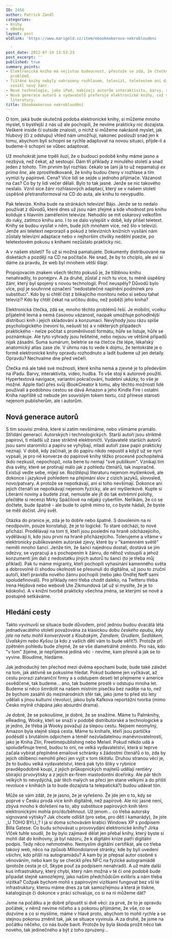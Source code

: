 ```yaml
---
ID: 2456
author: Patrick Zandl
categories:
- Knihy
- eBooky
layout: post
oldlink: 'https://www.marigold.cz/item/ebookmakerovo-nekrobloudeni

  '
post_date: 2012-07-19 13:53:23
post_excerpt: ''
published: true
summary_points:
- Elektronická kniha má nejistou budoucnost, přestože se zdá, že čtečky řeší mnoho
  problémů.
- Tištěné knihy nebyly nahrazeny rozhlasem, televizí, teletextem ani disketami, vždy
  vznikl nový žánr.
- Nové technologie, jako iPad, nabízejí autorům interaktivitu, barvy, video a hudbu.
- Nová generace autorů a vydavatelů preferuje elektronické knihy, což vede k rozštěpení
  literatury.
title: Ebookmakerovo nekrobloudění
---
```


<p> O tom, jaká bude skutečná podoba elektronické knihy, si můžeme mnoho myslet, ti bystřejší z nás už ale pochopili, že nevíme prakticky nic dozajista. Veškeré inside či outside znalosti, o nichž si můžeme nakrásně myslet, jak hlubový (či z odstupu) vhled nám umožňují, nakonec poslouží snad jen k tomu, abychom byli schopni se rychle adaptovat na novou situaci, přijde-li a budeme-li schopni se vůbec adaptovat. </p>


<p>Už mnohokrát jsme trpěli iluzí, že o budoucí podobě knihy máme jasno a nezbývá, než čekat, až sestoupí. Dám tři příklady z minulého století a snad jeden z tohoto. Tím prvním byl rozhlas: čekalo se (ani já to už nepamatuji <em>ex prima line</em>, ale zprostředkovaně, že knihy budou čteny v rozhlase a tím vymizí ty papírové. Cena? Více lidí se sejde u jednoho přijímače. Vázanost na čas? Co by ty lidi večer dělali. Bylo to tak jasné. Jenže se nic takového nestalo. Vznil sice žánr rozhlasových adaptací, který se v našem století úspěšně přetransformoval na CD do auta, ale knihu to nevypudilo. </p>
<p>Pak televize. Kniha bude na stránkách televize! Bájo. Jenže se to nedalo používat z důvodů, které dnes už jsou nám zřejmé a kde vhodnost pro knihu koliduje s hlavním zaměřením televize. Nehodilo se mít oskarový velkofilm do ruky, zatímco knihu ano. I to se dalo vylepšit v době, kdy přišel teletext. Knihy se budou vysílat v něm, bude jich mnohem více, než šlo v televizi. Jenže ani teletext neprorazil a pokud z televizních knižních vysílání nám zůstaly televizní adaptace nebo v nejhorším chvilky nedělní poezie, po teletextovém pokusu s knihami nezůstalo prakticky nic. </p>
<p>A v našem století? To už si možná pamatujete. Dokumenty distribuované na disketách a později na CD na počítače. Ne snad, že by to chcíplo, ale asi si dáme za pravdu, že web byl mnohem větší šlágr. </p>
<p>Propojovacím znakem všech těchto pokusů je, že tištěnou knihu nenahradily, to ponejprv. A za druhé, zůstal z nich tu více, tu méně úspěšný žánr, který byl spojený s novou technologií. Proč neuspěly? Důvodů bylo více, pojí je souhrnné označení "nedostatečné naplnění podmínek pro substituci". Kdo by si chtěl číst z blikajícího monitoru nebo si sebou tahat televizi? Kdo by chtěl čekat na určitou dobu, než poběží jeho kniha?</p>
<p>Elektronická čtečka, zdá se, mnoho těchto problémů řeší. Je mobilní, vcelku přijatelně levná a nemá časovou vázanost, naopak umožňuje pohodlnější distribuci knih i jejich skladování a konzumaci. Nevýhody jsou rázu spíše psychologického (nevoní to, nešustí to) a v některých případech praktického - nelze počítat s proměnlivostí formátu, hůře se listuje, hůře se poznámkuje. Ale tyto výhrady jsou řešitelné, nebo nejsou ve většině případů nijak zásadní. Suma sumárum, beletrie se na čtečce čte lépe, lékařský anatomický atlas zase zle. V úhrnu nás to vede k dojmu, že tentokráte je o formě elektronické knihy opravdu rozhodnuto a ladit budeme už jen detaily. Opravdu? Nechvalme dne před večeří. </p>
<p>Čtečka má ale také své možnosti, které kniha nemá a zjevné je to především na iPadu. Barvy, interaktivita, video, hudba. To vše stojí k autorově použití. Hypertextová navigace, variantní pokračování, hudební ukázky, to vše je možné.  Apple tlačí přes svůj iBookCreator k tomu, aby těchto možností lidé používali a podobnou cestou se dává Amazon a jeho Kindle Fire i ostatní. Kniha napříště už nebude jen souvislým tokem textu, což přinese starosti nejenom publisherům, ale i autorům. </p>
<h2>Nová generace autorů</h2><p>S tím souvisí změna, které si zatím nevšímáme, nebo všímáme pramálo. Střídání generací. Autorských i technologických. Starší autoři jsou striktně papíroví, ti mladší už zase striktně elektroničtí. Vydavatelé starších autorů jsou sami staromilci a papíru se vyhýbají, mladí autoři zase papír prakticky neznají. V době, kdy začínali, je do papíru nikdo nepustil a když už se nyní vypsali, je pro ně konverze do papírové knihy těžko procesně pochopitelná (kdo nezkusil, nepochopí), nota bene tu nemají "své publikum". Vznikají tím dva světy, které se protínají málo jak z pohledu čtenářů, tak inspiračně. Existují vedle sebe, míjejí se. Rozštěpují literaturu nejenom myšlenkově, ale dokonce i jazykově pohledem na přejímání slov z cizích jazyků, slovosled, novo/patvary. A protože se nepotkávají, ani si toho nevšímají. Dokonce ani jejich čtenáři se nepotkávají nejenom fyzicky, ale ani myšlenkově. Kupte si Literární noviny a budete zírat, nemusíte ale jít do tak extrémní polohy, přečtěte si recenzi Mirky Spáčilové na nějaký cyberfilm. Neříkám, že co se dočtete, bude špatně - ale bude to úplně mimo to, co byste hádali, že byste se měli dočíst. Jiný svět. </p>
<p>Otázka do pranice je, zda je to dobře nebo špatně. S dovolením na ni neodpovím, pouze konstatuji, že je to logické. To staré odchází, to nové přichází. Prodělávají na tom ti, kteří jsou poslední na hraně odcházejícího, vydělávají ti, kdo jsou první na hraně přicházejícího. Tolerujeme a vítáme v elektronicky publikovaném autorské zjevy, které by v "kamenném světě" neměli mnoho šancí. Jenže tím, že šanci najednou dostali, dostává se jím odezvy, se vypracují a s pochopením k žánru, do něhož vstoupili a jehož konzumenti jim dali z nedostatku jiných autorů tu šanci (to je třeba můj příklad). Pak tu máme migranty, kteří pochopili vyhasínání kamenného světa a dobrovolně či shodou okolností se přesunuli do digitálna, už jsou to zruční autoři, kteří pravidla nového žánru pochopili (nebo jako Ondřej Neff sami spoludefinovali). Pro příklady není třeba chodit daleko, na Twitteru třeba Irena Hejdová nebo webově Ute Zikmundová (ať už si myslíte, že je to kdokoliv). A v knižní tvorbě prakticky všechna jména, se kterými se nově a postupně setkáváme. </p>
<h2>Hledání cesty</h2><p>Takto vyvinuvší se situace bude důvodem, proč jednou budou dvacátá léta jednadvacátého století považována za klasickou dobu <em>českého epubu, kdy jste na netu mohli konverzovat s Koubským, Zandlem, Grudlem, Sedlákem, Úvalským nebo Kyšou</em> (a kdo z vašich dětí vám to bude věřit?). Protože při zpětném pohledu bude zřejmé, že se vše diametrálně změnilo. Pro nás, kdo "v tom" žijeme, je nepříjemná jediná věc - nevíme, kam přesně a jak se to vyvine. Bloudíme, hledáme.    </p>
<p>Jak jednoduchý ten přechod mezi dvěma epochami bude, bude také záležet na tom, jak aktivně se pokusíme hledat. Pokud budeme jen vyčkávat, až cestu prorazí zahraniční firmy a s odstupem deseti let přejmeme v americe osvědčené, tak budeme... ano, tak budeme prostě v odstupu mnoha let. Budeme si něco šmrdolit na našem místním písečku bez naděje na to, než že bychom zasáhli do mezinárodních sfér tak, jako jsme to před sto lety udělali s jinou kulturní r/evolucí, jakou byla Kafkova reportážní tvorba (mimo Česko mylně chápána jako absurdní drama). </p>
<p>Je dobré, že se pokoušíme, je dobré, že se snažíme. Máme tu Palmknihy, eReading, Wooky, kteří se snaží v podobě distributorské a technologické a je jedno, že třeba já Wooky považuji za slepou cestu. Nejsem neomylný, Amazon byla stejně slepá cesta. Máme tu knihaře, kteří jsou partička poděsdíl s brutálním odpichem a téměř nezvladatelnou manévrovatelností, jako je Kniha Zlín, Freetimepublishing nebo Melwil. Pokud někdo udá a spoludefinuje trend, budou to oni, ne velká vydavatelství, která si teprve začala vybírat přeplněné emailové schránky s žádostmi čtenářů o to, zda by jejich oblíbenci nemohli přeci jen vyjít v tom <em>tikitálu</em>.  Druhou stranou věci je, že to budou velká vydavatelství, která pak tyto štiky v rybníce pravděpodobně koupí, z jejich průkopnických majitelů udělají rentiéry sbírající prvovýtisky a z jejich ex-firem mastodontní dceřinky. Ale pár těch velkých to nevydýchá, pár těch malých se přeci jen stane velkými a do příští revoluce v knihách (a to bude dozajista ta telepatická?) budou udávat tón.  </p>
<p>Může se vám zdát, že je jasno, že je vyřešeno. Že jde jen o to, kdy se poprvé v Česku prodá více knih digitálně, než papírově. Ale nic jasné není, zbývá mnoho k dořešení na to, aby substituce papírových knih těmi elektronickými mohla pro/do/běhnout. Už jenom... co třeba autorsky signované výtisky? Jak chcete odlišit (pro sebe, pro děti i kamarády), že jste _U TOHO BYLI_? I já si doma schovávám krabici Windows XP s podpisem Billa Gatese. Co budu schovávat u provovydání elektronické knihy? Jirka Vlček tuhle soudil, že by bylo zajímavé dělat jen přebal knihy, který byste si mohli dát do knihovny, já byl názoru, že k digitální knize patří digitální podpis. Tedy něco nehmotného. Nemyslím digitální certifikát, ale co třeba takový web, něco na způsob Miliondolarové stránky, kde by byli uvedeni všichni, kdo přišli na autogramiádu? A kam by je přepsal autor osobně s věnováním, nebo kam by se checkli přes NFC na fyzické autogramiádě (protože cesta je cíl, Skype pouť za podpisem nenahradí). A už máte další kus infrastruktury, který chybí, který nám možná v té či oné podobě bude připadat stejně samozřejmý, jako našim předchůdcům exlibris a nám třeba vizitka? Cožpak bychom mohli s papírovými vizitkami fungovat bez vší té infrastruktury, kterou máme dnes za tak samozřejmou a která je tiskne, katalogizuje či dokonce v práci schvaluje, co si na ni můžeme dát?  </p>
<p>Jsme na počátku a je dobré připustit si dvě věci: za prvé, že to je opravdu počátek, v němž nevíme ničeho a s pokorou přijímáme, že vše, co se dozvíme a co si myslíme, máme v hlavě proto, abychom to mohli rychle a se stejnou pokorou změnit tak, jak se situace vyvinula. A za druhé, že jsme na počátku něčeho, co nás bude bavit. Protože by byla škoda prožít něco tak nového, tak jedinečného a být z toho zpruzený...</p>